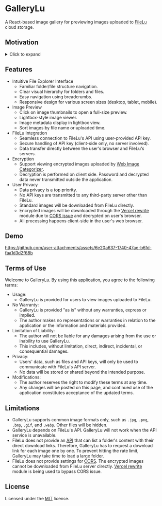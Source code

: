 # GalleryLu

A React-based image gallery for previewing images uploaded to [FileLu](https://filelu.com/) cloud storage.

## Motivation
<details>
  <summary>Click to expand</summary>

  GalleryLu is my second open-source contribution to the FileLu ecosystem, following the <a href="https://github.com/hkalbertl/web-image-categorizer" target="_blank">Web Image Categorizer (WIC)</a>. While using FileLu to manage images uploaded by WIC, I identified some usability challenges. The folder navigation could be more efficient, and the image preview lacked the convenience of "next" and "previous" buttons. GalleryLu addresses these issues, providing a streamlined image browsing experience.

  Starting from version 0.1.0, a file encryption feature has been added. Since FileLu does not provide settings to modify the CORS response header, I had no choice but to use Vercel's rewrite module, which acts as a reverse proxy, to bypass the CORS issue. The Vercel rewrite module is only used for encrypted images; standard images are not affected and are served directly from FileLu. As the images passing through Vercel are encrypted, I believe the current implementation remains secure.

  Critically, user privacy is a core principle. All data processing occurs within the client's browser, and the application, hosted on Vercel, is purely static. Data transmission is strictly limited to communication with the FileLu API.

  If you are new to FileLu, please consider to register by using my <a href="https://filelu.com/5155514948.html" target="_blank">referral link</a>.
</details>

## Features
* Intuitive File Explorer Interface
  * Familiar folder/file structure navigation.
  * Clear visual hierarchy for folders and files.
  * Easy navigation using breadcrumbs.
  * Responsive design for various screen sizes (desktop, tablet, mobile).
* Image Preview
  * Click on image thumbnails to open a full-size preview.
  * Lightbox-style image viewer.
  * Image metadata display in lightbox view.
  * Sort images by file name or uploaded time.
* FileLu Integration
  * Seamless connection to FileLu's API using user-provided API key.
  * Secure handling of API key (client-side only, no server involved).
  * Data transfer directly between the user's browser and FileLu's servers.
* Encryption
  * Support viewing encrypted images uploaded by [Web Image Categorizer](https://github.com/hkalbertl/web-image-categorizer).
  * Decryption is performed on client side. Password and decrypted data never transmitted outside the application.
* User Privacy
  * Data privacy is a top priority.
  * No API keys are transmitted to any third-party server other than FileLu.
  * Standard images will be downloaded from FileLu directly.
  * Encrypted images will be downloaded through the [Vercel rewrite](https://vercel.com/docs/edge-network/rewrites) module due to [CORS issue](https://developer.mozilla.org/en-US/docs/Web/HTTP/CORS/Errors) and decrypted on user's browser.
  * All processing happens client-side in the user's web browser.

## Demo
https://github.com/user-attachments/assets/6e20a637-1740-47ae-b6fd-faa1d3d2f68b

## Terms of Use
Welcome to GalleryLu. By using this application, you agree to the following terms:

* Usage:
  * GalleryLu is provided for users to view images uploaded to FileLu.
* No Warranty:
  * GalleryLu is provided "as is" without any warranties, express or implied.
  * The author makes no representations or warranties in relation to the application or the information and materials provided.
* Limitation of Liability:
  * The author will not be liable for any damages arising from the use or inability to use GalleryLu.
  * This includes, without limitation, direct, indirect, incidental, or consequential damages.
* Privacy:
  * Users' data, such as files and API keys, will only be used to communicate with FileLu's API server.
  * No data will be stored or shared beyond the intended purpose.
* Modifications:
  *  The author reserves the right to modify these terms at any time.
  * Any changes will be posted on this page, and continued use of the application constitutes acceptance of the updated terms.

## Limitations
* GalleryLu supports common image formats only, such as `.jpg`, `.png`, `.bmp`, `.gif`, and `.webp`. Other files will be hidden.
* GalleryLu depends on FileLu's API. GalleryLu will not work when the API service is unavailable.
* FileLu does not provide an [API](https://filelu.com/pages/api/) that can list a folder's content with their direct download links. Therefore, GalleryLu has to request a download link for each image one by one. To prevent hitting the rate limit, GalleryLu may take time to load a large folder.
* FileLu does not provide settings for [CORS](https://developer.mozilla.org/en-US/docs/Web/HTTP/CORS/Errors). The encrypted images cannot be downloaded from FileLu server directly. [Vercel rewrite](https://vercel.com/docs/edge-network/rewrites) module is being used to bypass CORS issue.

## License
Licensed under the [MIT](http://www.opensource.org/licenses/mit-license.php) license.
